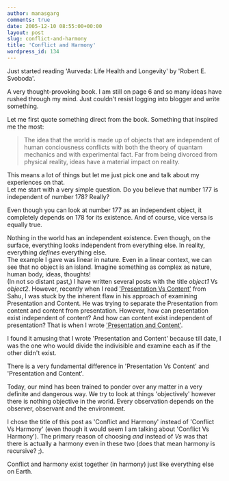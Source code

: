 ```yaml
---
author: manasgarg
comments: true
date: 2005-12-10 08:55:00+00:00
layout: post
slug: conflict-and-harmony
title: 'Conflict and Harmony'
wordpress_id: 134
---
```


Just started reading 'Aurveda: Life Health and Longevity' by 'Robert E. Svoboda'.  

A very thought-provoking book. I am still on page 6 and so many ideas have rushed through my mind. Just couldn't resist logging into blogger and write something.  

Let me first quote something direct from the book. Something that inspired me the most:  

<blockquote>  
The idea that the world is made up of objects that are independent of human conciousness conflicts with both the theory of quantam mechanics and with experimental fact. Far from being divorced from physical reality, ideas have a material impact on reality.  
</blockquote>

This means a lot of things but let me just pick one and talk about my experiences on that.  
Let me start with a very simple question. Do you believe that number 177 is independent of number 178? Really?  

Even though you can look at number 177 as an independent object, it completely depends on 178 for its existence. And of course, vice versa is equally true.  

Nothing in the world has an independent existence. Even though, on the surface, everything looks independent from everything else. In reality, everything *defines* everything else.  
The example I gave was linear in nature. Even in a linear context, we can see that no object is an island. Imagine something as complex as nature, human body, ideas, thoughts!  
(In not so distant past,) I have written several posts with the title *object1* Vs *object2*. However, recently when I read ['Presentation Vs Content'](http://structured-chaos.blogspot.com/2005/12/presentation-versus-content.html) from Sahu, I was stuck by the inherent flaw in his approach of examining Presentation and Content. He was trying to separate the Presentation from content and content from presentation. However, how can presentation exist independent of content? And how can content exist independent of presentation? That is when I wrote ['Presentation and Content'](http://manasgarg.blogspot.com/2005/12/presentation-and-content.html).  

I found it amusing that I wrote 'Presentation and Content' because till date, I was the one who would divide the indivisible and examine each as if the other didn't exist.  

There is a very fundamental difference in 'Presentation Vs Content' and 'Presentation and Content'.  

Today, our mind has been trained to ponder over any matter in a very definite and dangerous way. We try to look at things 'objectively' however there is nothing objective in the world. Every observation depends on the observer, observant and the environment.  

I chose the title of this post as 'Conflict and Harmony' instead of 'Conflict Vs Harmony' (even though it would seem I am talking about 'Conflict Vs Harmony'). The primary reason of choosing *and* instead of *Vs* was that there is actually a harmony even in these two (does that mean harmony is recursive? ;).  

Conflict and harmony exist together (in harmony) just like everything else on Earth.
